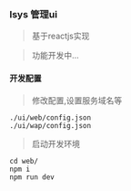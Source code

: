### lsys 管理ui

> 基于reactjs实现 

> 功能开发中...

#### 开发配置

> 修改配置,设置服务域名等

```
./ui/web/config.json
./ui/wap/config.json
```

> 启动开发环境

```
cd web/
npm i
npm run dev
```
